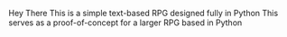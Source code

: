 Hey There 
This is a simple text-based RPG designed fully in Python
This serves as a proof-of-concept for a larger RPG based in Python
